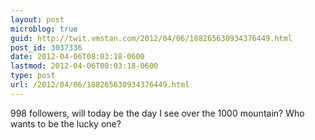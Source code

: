 ```yaml
---
layout: post
microblog: true
guid: http://twit.vmstan.com/2012/04/06/188265630934376449.html
post_id: 3037336
date: 2012-04-06T08:03:18-0600
lastmod: 2012-04-06T08:03:18-0600
type: post
url: /2012/04/06/188265630934376449.html
---
```

998 followers, will today be the day I see over the 1000 mountain? Who wants to be the lucky one?

